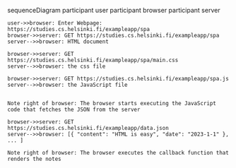sequenceDiagram
    participant user
    participant browser
    participant server
    
    user->>browser: Enter Webpage: https://studies.cs.helsinki.fi/exampleapp/spa
    browser->>server: GET https://studies.cs.helsinki.fi/exampleapp/spa
    server-->>browser: HTML document
    
    browser->>server: GET https://studies.cs.helsinki.fi/exampleapp/spa/main.css
    server-->>browser: the css file
    
    browser->>server: GET https://studies.cs.helsinki.fi/exampleapp/spa.js
    server-->>browser: the JavaScript file

    
    Note right of browser: The browser starts executing the JavaScript code that fetches the JSON from the server
    
    browser->>server: GET https://studies.cs.helsinki.fi/exampleapp/data.json
    server-->>browser: [{ "content": "HTML is easy", "date": "2023-1-1" }, ... ]
 
    Note right of browser: The browser executes the callback function that renders the notes